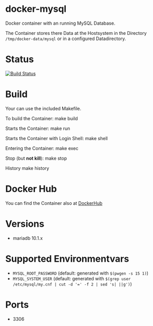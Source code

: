 docker-mysql
============

Docker container with an running MySQL Database.

The Container stores there Data at the Hostsystem in the Directory ```/tmp/docker-data/mysql``` or in a configured Datadirectory.

# Status
[![Build Status](https://travis-ci.org/bodsch/docker-mysql.svg?branch=master)](https://travis-ci.org/bodsch/docker-mysql)

# Build

Your can use the included Makefile.

To build the Container:
    make build

Starts the Container:
    make run

Starts the Container with Login Shell:
    make shell

Entering the Container:
    make exec

Stop (but **not kill**):
    make stop

History
    make history


# Docker Hub

You can find the Container also at  [DockerHub](https://hub.docker.com/r/bodsch/docker-mysql/)


# Versions

 - mariadb 10.1.x


# Supported Environmentvars

 - ```MYSQL_ROOT_PASSWORD``` (default: generated with ```$(pwgen -s 15 1)```)
 - ```MYSQL_SYSTEM_USER```   (default: generated with ```$(grep user /etc/mysql/my.cnf | cut -d '=' -f 2 | sed 's| ||g')```)


# Ports

* 3306
